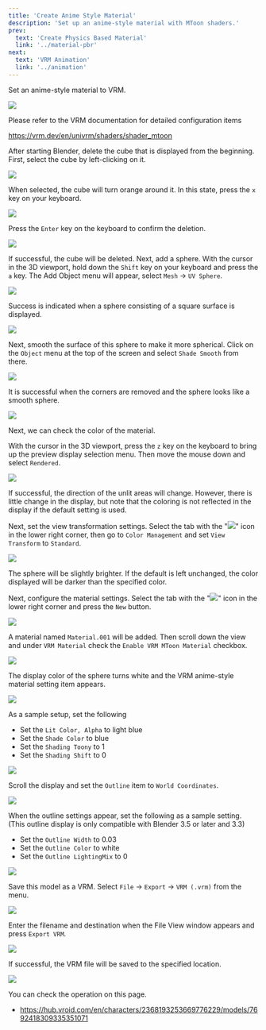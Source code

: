 ```yaml
---
title: 'Create Anime Style Material'
description: 'Set up an anime-style material with MToon shaders.'
prev:
  text: 'Create Physics Based Material'
  link: '../material-pbr'
next:
  text: 'VRM Animation'
  link: '../animation'
---
```


Set an anime-style material to VRM.

![](/assets/images/material_mtoon.gif)

Please refer to the VRM documentation for detailed configuration items

https://vrm.dev/en/univrm/shaders/shader_mtoon

After starting Blender, delete the cube that is displayed from the beginning.
First, select the cube by left-clicking on it.

![](1.png)

When selected, the cube will turn orange around it. In this state, press the `x`
key on your keyboard.

![](2.png)

Press the `Enter` key on the keyboard to confirm the deletion.

![](3.png)

If successful, the cube will be deleted. Next, add a sphere. With the cursor in
the 3D viewport, hold down the `Shift` key on your keyboard and press the `a`
key. The Add Object menu will appear, select `Mesh` → `UV Sphere`.

![](4.png)

Success is indicated when a sphere consisting of a square surface is displayed.

![](5.png)

Next, smooth the surface of this sphere to make it more spherical. Click on the
`Object` menu at the top of the screen and select `Shade Smooth` from there.

![](6.png)

It is successful when the corners are removed and the sphere looks like a smooth
sphere.

![](7.png)

Next, we can check the color of the material.

With the cursor in the 3D viewport, press the `z` key on the keyboard to bring
up the preview display selection menu. Then move the mouse down and select
`Rendered`.

![](8.png)

If successful, the direction of the unlit areas will change. However, there is
little change in the display, but note that the coloring is not reflected in the
display if the default setting is used.

Next, set the view transformation settings. Select the tab with the
"![](/assets/images/scene_property_tab_icon.png)" icon in the lower right
corner, then go to `Color Management` and set `View Transform` to `Standard`.

![](9.png)

The sphere will be slightly brighter. If the default is left unchanged, the
color displayed will be darker than the specified color.

Next, configure the material settings. Select the tab with the
"![](/assets/images/material_property_tab_icon.png)" icon in the lower right
corner and press the `New` button.

![](10.png)

A material named `Material.001` will be added. Then scroll down the view and
under `VRM Material` check the `Enable VRM MToon Material` checkbox.

![](11.png)

The display color of the sphere turns white and the VRM anime-style material
setting item appears.

![](12.png)

As a sample setup, set the following

- Set the `Lit Color, Alpha` to light blue
- Set the `Shade Color` to blue
- Set the `Shading Toony` to 1
- Set the `Shading Shift` to 0

![](13.png)

Scroll the display and set the `Outline` item to `World Coordinates`.

![](14.png)

When the outline settings appear, set the following as a sample setting. (This
outline display is only compatible with Blender 3.5 or later and 3.3)

- Set the `Outline Width` to 0.03
- Set the `Outline Color` to white
- Set the `Outline LightingMix` to 0

![](15.png)

Save this model as a VRM. Select `File` → `Export` → `VRM (.vrm)` from the menu.

![](16.png)

Enter the filename and destination when the File View window appears and press
`Export VRM`.

![](17.png)

If successful, the VRM file will be saved to the specified location.

![](/assets/images/material_mtoon.gif)

You can check the operation on this page.

- https://hub.vroid.com/en/characters/2368193253669776229/models/7692418309335351071

